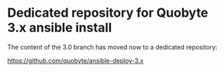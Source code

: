 # Dedicated repository for Quobyte 3.x ansible install

The content of the 3.0 branch has moved now to a dedicated repository:

https://github.com/quobyte/ansible-deploy-3.x



